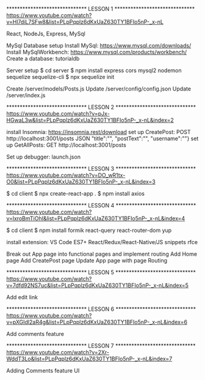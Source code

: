****************************** LESSON 1 ******************************
https://www.youtube.com/watch?v=Hl7diL7SFw8&list=PLpPqplz6dKxUaZ630TY1BFIo5nP-_x-nL

React, NodeJs, Express, MySql

MySql Database setup
  Install MySql: https://www.mysql.com/downloads/ 
  Install MySqlWorkbench: https://www.mysql.com/products/workbench/
  Create a database: tutorialdb

Server setup
  $ cd server 
  $ npm install express cors mysql2 nodemon sequelize sequelize-cli
  $ npx sequelize init

  Create /server/models/Posts.js
  Update /server/config/config.json
  Update /server/index.js

****************************** LESSON 2 ******************************
https://www.youtube.com/watch?v=pJx-HGwaL3w&list=PLpPqplz6dKxUaZ630TY1BFIo5nP-_x-nL&index=2

install Insomnia: https://insomnia.rest/download
  set up CreatePost: POST http://localhost:3001/posts JSON "title":"",	"postText":"", "username":""} 
  set up GetAllPosts: GET http://localhost:3001/posts 

Set up debugger: launch.json

****************************** LESSON 3 ******************************
https://www.youtube.com/watch?v=DO_wR1tx-O0&list=PLpPqplz6dKxUaZ630TY1BFIo5nP-_x-nL&index=3

$ cd client
$ npx create-react-app .
$ npm install axios

****************************** LESSON 4 ******************************
https://www.youtube.com/watch?v=lxroBmTiOhI&list=PLpPqplz6dKxUaZ630TY1BFIo5nP-_x-nL&index=4

$ cd client
$ npm install formik react-query react-router-dom yup

install extension: VS Code ES7+ React/Redux/React-Native/JS snippets
  rfce

Break out App page into functional pages and implement routing
  Add Home page
  Add CreatePost page
  Update App page with page Routing
  
****************************** LESSON 5 ******************************
https://www.youtube.com/watch?v=7dfd92NS7uc&list=PLpPqplz6dKxUaZ630TY1BFIo5nP-_x-nL&index=5

Add edit link

****************************** LESSON 6 ******************************
https://www.youtube.com/watch?v=pXGIdl2aR4g&list=PLpPqplz6dKxUaZ630TY1BFIo5nP-_x-nL&index=6

Add comments feature

****************************** LESSON 7 ******************************
https://www.youtube.com/watch?v=2Xr-WddT3Lo&list=PLpPqplz6dKxUaZ630TY1BFIo5nP-_x-nL&index=7

Adding Comments feature UI